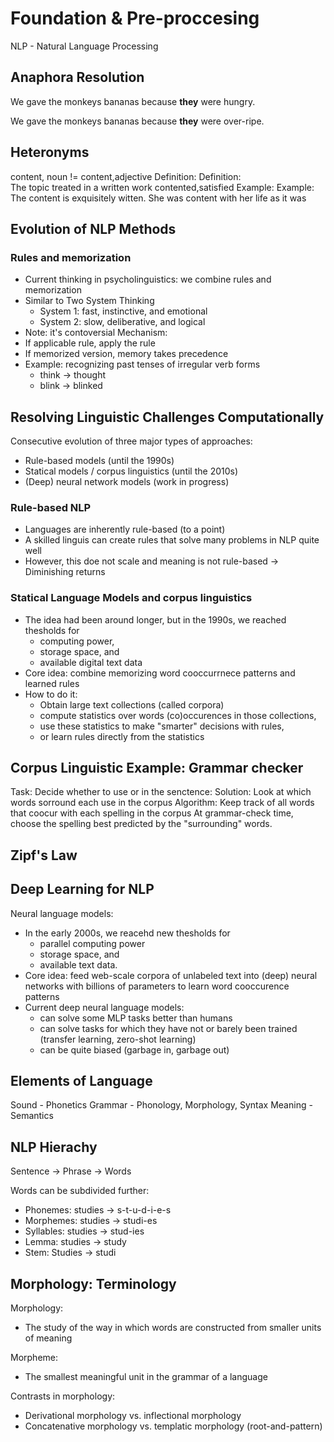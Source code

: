 # Foundation & Pre-proccesing

NLP - Natural Language Processing

## Anaphora Resolution
We gave the monkeys bananas
because **they** were hungry.

We gave the monkeys bananas
because **they** were over-ripe.

## Heteronyms 
content, noun                         != content,adjective 
Definition:                              Definition:  
The topic treated in a written work      contented,satisfied
Example:                                 Example:
The content is exquisitely witten.       She was content with her life as it was

## Evolution of NLP Methods

### Rules and memorization

- Current thinking in psycholinguistics: we combine rules and memorization
- Similar to Two System Thinking
  - System 1: fast, instinctive, and emotional
  - System 2: slow, deliberative, and logical
- Note: it's contoversial
Mechanism:
- If applicable rule, apply the rule
- If memorized version, memory takes precedence
- Example: recognizing past tenses of irregular verb forms
  - think -> thought
  - blink -> blinked

 ## Resolving Linguistic Challenges Computationally

 Consecutive evolution of three major types of approaches:

 - Rule-based models (until the 1990s)
 - Statical models / corpus linguistics (until the 2010s)
 - (Deep) neural network models (work in progress)

### Rule-based NLP
- Languages are inherently rule-based (to a point)
- A skilled linguis can create rules that solve many problems in NLP quite well
- However, this doe not scale and meaning is not rule-based
-> Diminishing returns

### Statical Language Models and corpus linguistics

- The idea had been around longer, but in the 1990s, we reached thesholds for
  - computing power,
  - storage space, and
  - available digital text data
- Core idea: combine memorizing word cooccurrnece patterns and learned rules
- How to do it:
   - Obtain large text collections (called corpora)
   - compute statistics over words (co)occurences in those collections,
   - use these statistics to make "smarter" decisions with rules,
   - or learn rules directly from the statistics


## Corpus Linguistic Example: Grammar checker

Task: Decide whether to use <principle> or <principle> in the senctence:
Solution: Look at which words sorround each use in the corpus
Algorithm: Keep track of all words that coocur with each spelling in the corpus
At grammar-check time, choose the spelling best predicted by the "surrounding" words.
 
## Zipf's Law

## Deep Learning for NLP

Neural language models:

- In the early 2000s, we reacehd new thesholds for
  - parallel computing power
  - storage space, and
  - available text data.
- Core idea: feed web-scale corpora of unlabeled text into (deep) neural networks with billions of parameters to learn word cooccurence patterns
- Current deep neural language models:
  - can solve some MLP tasks better than humans
  - can solve tasks for which they have not or barely been trained (transfer learning, zero-shot learning)
  - can be quite biased (garbage in, garbage out)

## Elements of Language

Sound - Phonetics
Grammar - Phonology, Morphology, Syntax
Meaning - Semantics

## NLP Hierachy

Sentence -> Phrase -> Words

Words can be subdivided further:

- Phonemes: studies -> s-t-u-d-i-e-s
- Morphemes: studies -> studi-es
- Syllables: studies -> stud-ies
- Lemma: studies -> study
- Stem: Studies -> studi
  
## Morphology: Terminology

Morphology:
- The study of the way in which words are constructed from smaller units of meaning

Morpheme:
- The smallest meaningful unit in the grammar of a language

Contrasts in morphology:
- Derivational morphology vs. inflectional morphology
- Concatenative morphology vs. templatic morphology (root-and-pattern)
